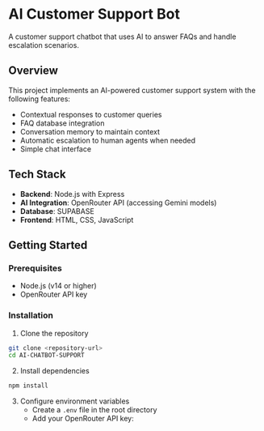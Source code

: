 # AI Customer Support Bot

A customer support chatbot that uses AI to answer FAQs and handle escalation scenarios.

## Overview

This project implements an AI-powered customer support system with the following features:
- Contextual responses to customer queries
- FAQ database integration
- Conversation memory to maintain context
- Automatic escalation to human agents when needed
- Simple chat interface

## Tech Stack

- **Backend**: Node.js with Express
- **AI Integration**: OpenRouter API (accessing Gemini models)
- **Database**: SUPABASE
- **Frontend**: HTML, CSS, JavaScript

## Getting Started

### Prerequisites

- Node.js (v14 or higher)
- OpenRouter API key

### Installation

1. Clone the repository
```bash
git clone <repository-url>
cd AI-CHATBOT-SUPPORT
```

2. Install dependencies
```bash
npm install
```

3. Configure environment variables
   - Create a `.env` file in the root directory
   - Add your OpenRouter API key: